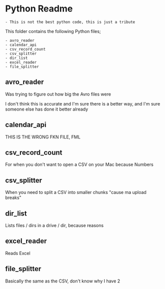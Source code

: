 # Python Readme

    - This is not the best python code, this is just a tribute

This folder contains the following Python files;

    - avro_reader
    - calendar_api
    - csv_record_count
    - csv_splitter
    - dir_list
    - excel_reader
    - file_splitter

## avro_reader

Was trying to figure out how big the Avro files were

I don't think this is accurate and I'm sure there is a better way, and I'm sure someone else has done it better already

## calendar_api

THIS IS THE WRONG FKN FILE, FML

## csv_record_count

For when you don't want to open a CSV on your Mac because Numbers

## csv_splitter

When you need to split a CSV into smaller chunks "cause ma upload breaks"

## dir_list

Lists files / dirs in a drive / dir, because reasons

## excel_reader

Reads Excel

## file_splitter

Basically the same as the CSV, don't know why I have 2
